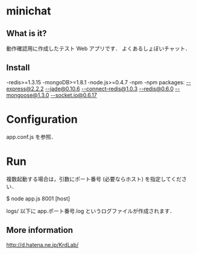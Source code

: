 minichat
========

## What is it?
動作確認用に作成したテスト Web アプリです．
よくあるしょぼいチャット．

## Install
-redis>=1.3.15
-mongoDB>=1.8.1
-node.js>=0.4.7
-npm
-npm packages:
--express@2.2.2
--jade@0.10.6
--connect-redis@1.0.3
--redis@0.6.0
--mongoose@1.3.0
--socket.io@0.6.17

# Configuration
app.conf.js を参照．

# Run
複数起動する場合は，引数にポート番号 (必要ならホスト) を指定してください．

  $ node app.js 8001 [host]

logs/ 以下に app.ポート番号.log というログファイルが作成されます．

## More information
http://d.hatena.ne.jp/KrdLab/


